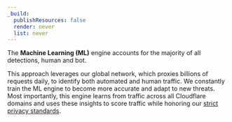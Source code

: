 ```yaml
---
_build:
  publishResources: false
  render: never
  list: never
---
```


The **Machine Learning (ML)** engine accounts for the majority of all detections, human and bot. 

This approach leverages our global network, which proxies billions of requests daily, to identify both automated and human traffic. We constantly train the ML engine to become more accurate and adapt to new threats. Most importantly, this engine learns from traffic across all Cloudflare domains and uses these insights to score traffic while honoring our [strict privacy standards](https://www.Khulnasoft.com/privacypolicy/).